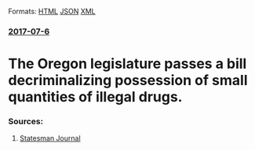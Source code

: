 
Formats: [HTML](/news/2017/07/6/the-oregon-legislature-passes-a-bill-decriminalizing-possession-of-small-quantities-of-illegal-drugs.html)  [JSON](/news/2017/07/6/the-oregon-legislature-passes-a-bill-decriminalizing-possession-of-small-quantities-of-illegal-drugs.json)  [XML](/news/2017/07/6/the-oregon-legislature-passes-a-bill-decriminalizing-possession-of-small-quantities-of-illegal-drugs.xml)  

### [2017-07-6](/news/2017/07/6/index.md)

##### 
# The Oregon legislature passes a bill decriminalizing possession of small quantities of illegal drugs.




### Sources:

1. [Statesman Journal](http://www.statesmanjournal.com/story/news/2017/07/07/racial-profiling-drug-sentencing-bill-clears-oregon-legislature/460289001/)
